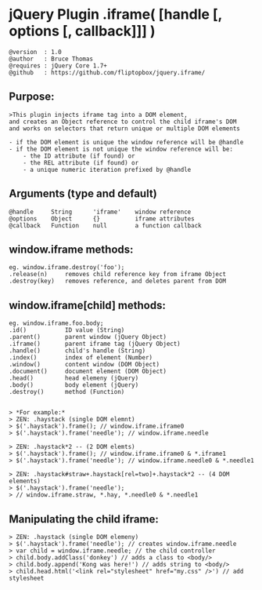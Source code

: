# jQuery Plugin .iframe( [handle [, options [, callback]]] )
	@version  : 1.0
	@author   : Bruce Thomas
	@requires : jQuery Core 1.7+
	@github   : https://github.com/fliptopbox/jquery.iframe/

## Purpose:
	>This plugin injects iframe tag into a DOM element,
	and creates an Object reference to control the child iframe's DOM
	and works on selectors that return unique or multiple DOM elements

	- if the DOM element is unique the window reference will be @handle
	- if the DOM element is not unique the window reference will be:
		- the ID attribute (if found) or
		- the REL attribute (if found) or
		- a unique numeric iteration prefixed by @handle

## Arguments (type and default)
	@handle		String		'iframe'	window reference
	@options	Object		{}			iframe attributes
	@callback	Function	null		a function callback

## window.iframe methods:
	eg. window.iframe.destroy('foo');
	.release(n)		removes child reference key from iframe Object
	.destroy(key)	removes reference, and deletes parent from DOM

## window.iframe[child] methods:
	eg. window.iframe.foo.body;
	.id()			ID value (String)
	.parent()		parent window (jQuery Object)
	.iframe()		parent iframe tag (jQuery Object)
	.handle()		child's handle (String)
	.index()		index of element (Number)
	.window()		content window (DOM Object)
	.document()		document element (DOM Object)
	.head()			head elemeny (jQuery)
	.body()			body element (jQuery)
	.destroy()		method (Function)


	> *For example:*
	> ZEN: .haystack (single DOM elemnt)
	> $('.haystack').frame(); // window.iframe.iframe0
	> $('.haystack').frame('needle'); // window.iframe.needle

	> ZEN: .haystack*2 -- (2 DOM elemts)
	> $('.haystack').frame(); // window.iframe.iframe0 & *.iframe1
	> $('.haystack').frame('needle'); // window.iframe.needle0 & *.needle1

	> ZEN: .haystack#straw+.haystack[rel=two]+.haystack*2 -- (4 DOM elements)
	> $('.haystack').frame('needle');
	> // window.iframe.straw, *.hay, *.needle0 & *.needle1

## Manipulating the child iframe:
	> ZEN: .haystack (single DOM elemeny)
	> $('.haystack').frame('needle'); // creates window.iframe.needle
	> var child = window.iframe.needle; // the child controller
	> child.body.addClass('donkey') // adds a class to <body/>
	> child.body.append('Kong was here!') // adds string to <body/>
	> child.head.html('<link rel="stylesheet" href="my.css" />') // add stylesheet
